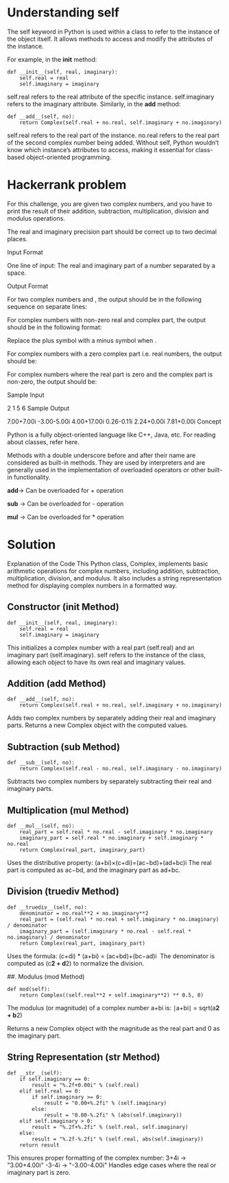 # Understanding self
The self keyword in Python is used within a class to refer to the instance of the object itself. It allows methods to access and modify the attributes of the instance.

For example, in the __init__ method:
```console
def __init__(self, real, imaginary):
    self.real = real
    self.imaginary = imaginary
```
self.real refers to the real attribute of the specific instance.
self.imaginary refers to the imaginary attribute.
Similarly, in the __add__ method:
```console
def __add__(self, no):
    return Complex(self.real + no.real, self.imaginary + no.imaginary)
```
self.real refers to the real part of the instance.
no.real refers to the real part of the second complex number being added.
Without self, Python wouldn’t know which instance’s attributes to access, making it essential for class-based object-oriented programming.



# Hackerrank problem

For this challenge, you are given two complex numbers, and you have to print the result of their addition, subtraction, multiplication, division and modulus operations.

The real and imaginary precision part should be correct up to two decimal places.

Input Format

One line of input: The real and imaginary part of a number separated by a space.

Output Format

For two complex numbers  and , the output should be in the following sequence on separate lines:


For complex numbers with non-zero real and complex part, the output should be in the following format:

Replace the plus symbol  with a minus symbol  when .

For complex numbers with a zero complex part i.e. real numbers, the output should be:

For complex numbers where the real part is zero and the complex part is non-zero, the output should be:

Sample Input

2 1
5 6
Sample Output

7.00+7.00i
-3.00-5.00i
4.00+17.00i
0.26-0.11i
2.24+0.00i
7.81+0.00i
Concept

Python is a fully object-oriented language like C++, Java, etc. For reading about classes, refer here.

Methods with a double underscore before and after their name are considered as built-in methods. They are used by interpreters and are generally used in the implementation of overloaded operators or other built-in functionality.

__add__-> Can be overloaded for + operation

__sub__ -> Can be overloaded for - operation

__mul__ -> Can be overloaded for * operation

# Solution 

Explanation of the Code
This Python class, Complex, implements basic arithmetic operations for complex numbers, including addition, subtraction, multiplication, division, and modulus. It also includes a string representation method for displaying complex numbers in a formatted way.

## Constructor (__init__ Method)
```console 
def __init__(self, real, imaginary):
    self.real = real
    self.imaginary = imaginary
```
This initializes a complex number with a real part (self.real) and an imaginary part (self.imaginary).
self refers to the instance of the class, allowing each object to have its own real and imaginary values.


## Addition (__add__ Method)
``` console
def __add__(self, no):
    return Complex(self.real + no.real, self.imaginary + no.imaginary)
```
Adds two complex numbers by separately adding their real and imaginary parts.
Returns a new Complex object with the computed values.


## Subtraction (__sub__ Method)
```console
def __sub__(self, no):
    return Complex(self.real - no.real, self.imaginary - no.imaginary)
```
Subtracts two complex numbers by separately subtracting their real and imaginary parts.


## Multiplication (__mul__ Method)
```console
def __mul__(self, no):
    real_part = self.real * no.real - self.imaginary * no.imaginary
    imaginary_part = self.real * no.imaginary + self.imaginary * no.real
    return Complex(real_part, imaginary_part)
```
Uses the distributive property:
(a+bi)×(c+di)=(ac−bd)+(ad+bc)i
The real part is computed as ac−bd, and the imaginary part as ad+bc.


## Division (__truediv__ Method)
```console
def __truediv__(self, no):
    denominator = no.real**2 + no.imaginary**2
    real_part = (self.real * no.real + self.imaginary * no.imaginary) / denominator
    imaginary_part = (self.imaginary * no.real - self.real * no.imaginary) / denominator
    return Complex(real_part, imaginary_part)
```

Uses the formula: (c+di) * (a+bi) = (ac+bd)+(bc−ad)i
​
 The denominator is computed as (c**2 + d**2) to normalize the division.
 
##. Modulus (mod Method)
```console
def mod(self):
    return Complex((self.real**2 + self.imaginary**2) ** 0.5, 0)
```
The modulus (or magnitude) of a complex number a+bi is: ∣a+bi∣ = sqrt(a**2 + b**2)

Returns a new Complex object with the magnitude as the real part and 0 as the imaginary part.


## String Representation (__str__ Method)
```console
def __str__(self):
    if self.imaginary == 0:
        result = "%.2f+0.00i" % (self.real)
    elif self.real == 0:
        if self.imaginary >= 0:
            result = "0.00+%.2fi" % (self.imaginary)
        else:
            result = "0.00-%.2fi" % (abs(self.imaginary))
    elif self.imaginary > 0:
        result = "%.2f+%.2fi" % (self.real, self.imaginary)
    else:
        result = "%.2f-%.2fi" % (self.real, abs(self.imaginary))
    return result
```
This ensures proper formatting of the complex number:
3+4i → "3.00+4.00i"
-3-4i → "-3.00-4.00i"
Handles edge cases where the real or imaginary part is zero.
